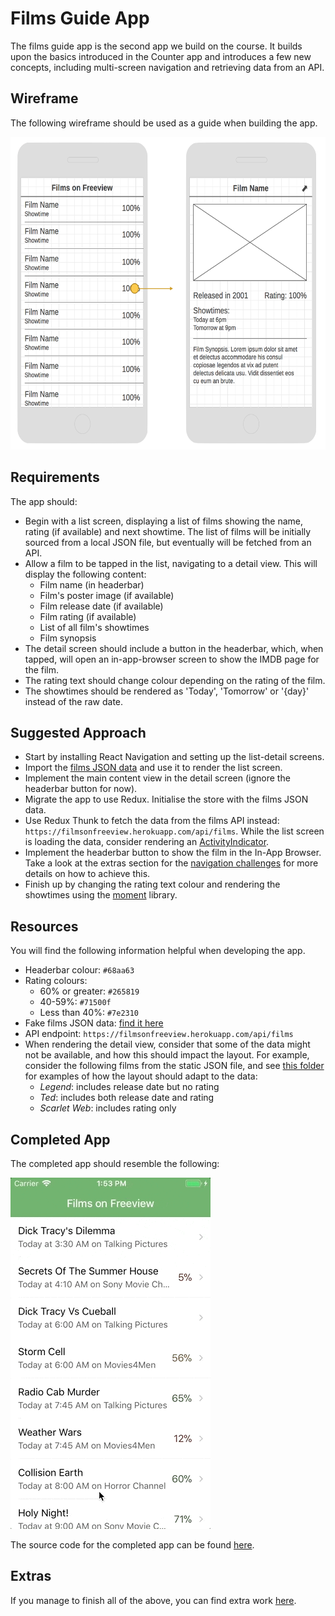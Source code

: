 # Films Guide App

The films guide app is the second app we build on the course. It builds upon the basics introduced in the Counter app and introduces a few new concepts, including multi-screen navigation and retrieving data from an API.

## Wireframe

The following wireframe should be used as a guide when building the app.

<img src="wireframe.png" height="500">

## Requirements

The app should:

- Begin with a list screen, displaying a list of films showing the name, rating (if available) and next showtime. The list of films will be initially sourced from a local JSON file, but eventually will be fetched from an API.
- Allow a film to be tapped in the list, navigating to a detail view. This will display the following content:
  - Film name (in headerbar)
  - Film's poster image (if available)
  - Film release date (if available)
  - Film rating (if available)
  - List of all film's showtimes
  - Film synopsis
- The detail screen should include a button in the headerbar, which, when tapped, will open an in-app-browser screen to show the IMDB page for the film.
- The rating text should change colour depending on the rating of the film.
- The showtimes should be rendered as 'Today', 'Tomorrow' or '{day}' instead of the raw date.

## Suggested Approach

- Start by installing React Navigation and setting up the list-detail screens.
- Import the [films JSON data](assets/films.json) and use it to render the list screen.
- Implement the main content view in the detail screen (ignore the headerbar button for now).
- Migrate the app to use Redux. Initialise the store with the films JSON data.
- Use Redux Thunk to fetch the data from the films API instead: `https://filmsonfreeview.herokuapp.com/api/films`. While the list screen is loading the data, consider rendering an [ActivityIndicator](https://facebook.github.io/react-native/docs/activityindicator.html).
- Implement the headerbar button to show the film in the In-App Browser. Take a look at the extras section for the [navigation challenges](../../challenges/navigation.md) for more details on how to achieve this.
- Finish up by changing the rating text colour and rendering the showtimes using the [moment](https://momentjs.com) library.

## Resources

You will find the following information helpful when developing the app.

- Headerbar colour: `#68aa63`
- Rating colours:
  - 60% or greater: `#265819`
  - 40-59%: `#71500f`
  - Less than 40%: `#7e2310`
- Fake films JSON data: [find it here](assets/films.json)
- API endpoint: `https://filmsonfreeview.herokuapp.com/api/films`
- When rendering the detail view, consider that some of the data might not be available, and how this should impact the layout. For example, consider the following films from the static JSON file, and see [this folder](resources/) for examples of how the layout should adapt to the data:
  - *Legend*: includes release date but no rating
  - *Ted*: includes both release date and rating
  - *Scarlet Web*: includes rating only

## Completed App

The completed app should resemble the following:

![](./demo.gif)

The source code for the completed app can be found [here](https://github.com/studiozeffa/film-guide-app).

## Extras

If you manage to finish all of the above, you can find extra work [here](extras.md).
